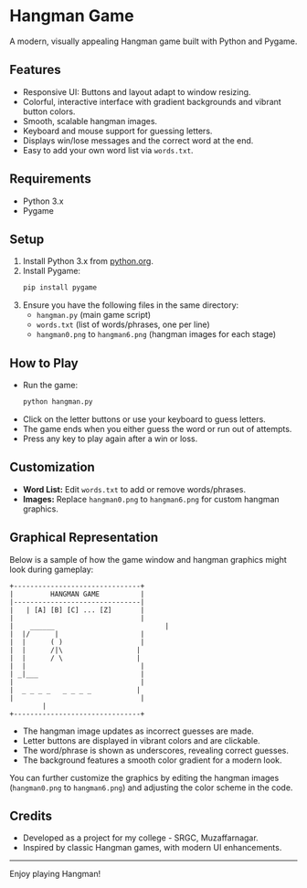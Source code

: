 # Hangman Game

A modern, visually appealing Hangman game built with Python and Pygame.

## Features
- Responsive UI: Buttons and layout adapt to window resizing.
- Colorful, interactive interface with gradient backgrounds and vibrant button colors.
- Smooth, scalable hangman images.
- Keyboard and mouse support for guessing letters.
- Displays win/lose messages and the correct word at the end.
- Easy to add your own word list via `words.txt`.

## Requirements
- Python 3.x
- Pygame

## Setup
1. Install Python 3.x from [python.org](https://www.python.org/downloads/).
2. Install Pygame:
   ```sh
   pip install pygame
   ```
3. Ensure you have the following files in the same directory:
   - `hangman.py` (main game script)
   - `words.txt` (list of words/phrases, one per line)
   - `hangman0.png` to `hangman6.png` (hangman images for each stage)

## How to Play
- Run the game:
  ```sh
  python hangman.py
  ```
- Click on the letter buttons or use your keyboard to guess letters.
- The game ends when you either guess the word or run out of attempts.
- Press any key to play again after a win or loss.

## Customization
- **Word List:** Edit `words.txt` to add or remove words/phrases.
- **Images:** Replace `hangman0.png` to `hangman6.png` for custom hangman graphics.

## Graphical Representation

Below is a sample of how the game window and hangman graphics might look during gameplay:

```
+-------------------------------+
|         HANGMAN GAME          |
|-------------------------------|
|   | [A] [B] [C] ... [Z]       |
|                               |
|    ______                           |
|  |/      |                    |
|  |      ( )                   |
|  |      /|\                  |
|  |      / \                  |
|  |                            |
| _|___                         |
|                               |
|  _ _ _ _   _ _ _ _           |
|                               |
        |
+-------------------------------+
```

- The hangman image updates as incorrect guesses are made.
- Letter buttons are displayed in vibrant colors and are clickable.
- The word/phrase is shown as underscores, revealing correct guesses.
- The background features a smooth color gradient for a modern look.

You can further customize the graphics by editing the hangman images (`hangman0.png` to `hangman6.png`) and adjusting the color scheme in the code.

## Credits
- Developed as a project for my college - SRGC, Muzaffarnagar.
- Inspired by classic Hangman games, with modern UI enhancements.

---
Enjoy playing Hangman!
